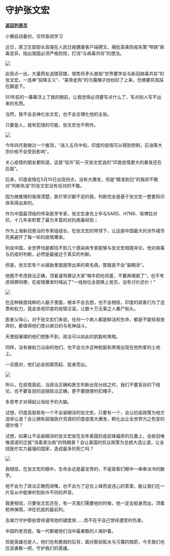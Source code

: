 # 守护张文宏

[**返回列表页**](/gzh/政事堂2019)

小懒自动备份，仅供查阅学习

近日，原卫生部部长高强在人民日报健康客户端撰文，痛批英美防疫失策“甩锅”病毒变异，指出我国必须严格防控，打消“与病毒共存”的想法。

  

![](https://mmbiz.qpic.cn/mmbiz_png/rxhS23yu8cP3KIGhNlQoZfHz5yzpeTibAyZiaOQe66q7ZeJf9iaYmq2W6zSWda3tMZG3R5Zk8oZUrOlsvAQgnQDng/640?wx_fmt=png)

  

此观点一出，大量网友追随官媒，借势将矛头直指“世界要学会与新冠病毒共存”的张文宏，一连串“投降主义”、“美帝走狗”的污蔑帽子纷纷扣了上来，仿佛要将其踩在脚底下。

  

50年前的一幕幕浮上了我的眼前，让我觉得必须要写点什么了，写点别人写不出来的东西。  

  

当然，我不会去神化张文宏，也不会合理化他的主张。

  

只要是人，就有犯错的可能，张文宏也不例外。

  

![](https://mmbiz.qpic.cn/mmbiz_jpg/rxhS23yu8cP3KIGhNlQoZfHz5yzpeTibAApFcj1aAQlSF2xeo1FxMZJZmWeicVqAEC63BkRrfrpTM7mBD3JQa7Pg/640?wx_fmt=jpeg)

  

今年四月我做过一个推测，“进入五月中旬，印度的疫情可以得到控制，石油等大宗价格不会受到影响”。

  

关心疫情的朋友都知道，这是“驳斥”前一天张文宏说的“印度疫情更大的暴发还在后面”。

  

后来，印度疫情在5月10日出现拐点，没有大爆发，但是“精准到日”的我却不敢对“判断失误”的张文宏没有任何的不敬。

  

因为做推理的我很清楚，医疗常识都不足的我，判断完全是基于张文宏一整套知识体系得出来的。

  

作为中国最顶级的传染医学专家，张文宏身先士卒与SARS、H7N9、埃博拉对抗，十几年来积累了最为丰富的对抗病毒经验；

  

作为上海新冠救治的专家组组长，在张文宏的带领下，让这座中国最大的涉外城市完美避开了每一轮的疫情爆发。

  

别说中国，全世界怕是都找不到几个感染病专家能够与张文宏相提并论，他对病毒与抗疫的判断，必然是最接近于真实的判断。

  

但是，张文宏有个从娘胎里面就带出来的臭毛病，那就是不会“装糊涂”。

  

他既不考虑政治正确，顶着谩骂建议大家“喝牛奶吃鸡蛋，不要再喝粥了”，也不考虑得罪同僚，在疫情爆发时喊出了“一线岗位全部换上党员，没有讨价还价！”

  

![](https://mmbiz.qpic.cn/mmbiz_jpg/rxhS23yu8cP3KIGhNlQoZfHz5yzpeTibARdeJnh2KyOZd7STFwVOiae7CicUMpO2wn0g30jQicEw8MG3AL53ialAanw/640?wx_fmt=jpeg)

  

在这种极度纯粹的人脑子里面，根本不会去想，也不会相信，印度的政客们为了选票和权力，竟会坐视印度的疫情泛滥，让数十万无辜之人暴尸街头。

  

医者父母心，对于张文宏们来说，任何一个病人都是鲜活的生命，都是不能轻易放弃的，都值得他们夜以继日的与死神战斗。

  

天使般璀璨的他们想象不到，政治可以如此的肮脏和黑暗。

  

同样，没有被权力沾染的他们，也不会允许这种肮脏和黑暗出现在他热爱的土地上。

  

一旦面对，他们必会拍案而起、挺身而出。

  
![](https://mmbiz.qpic.cn/mmbiz_jpg/rxhS23yu8cP3KIGhNlQoZfHz5yzpeTibAficHZibYEooL5Ceicf5iaJZLaHw5RX8SloDgTIwb4es4ATjFRDX3urEAhg/640?wx_fmt=jpeg)

  

所以，在疫情面前，当政治正确和医生判断出现分歧之时，我们不要盲目的下结论，也不要盲目的追随政治正确，更不要随便的扣帽子。

  

多思考才对得起父母给予的大脑。  

  

试想，印度高层若有一个不会装糊涂的张文宏，只要有一个，会让抗疫政策为地方选举让道？会让拥有超强医疗资源的印度疫情大爆发，孵化出让全世界为之色变的德尔塔？

  

试想，如果让不会装糊涂的张文宏坐在去年美国抗疫前锋福奇的位置上，会依旧唯唯诺诺的迁就“消毒液治病”的特朗普？会让美国的抗议政策为总统大选让道，让全球医疗实力最强的国家，造成最多的死亡吗？

  

![](https://mmbiz.qpic.cn/mmbiz_jpg/rxhS23yu8cP3KIGhNlQoZfHz5yzpeTibAD3yiaK3iceDHFRiaAna4fyBhxXBgfd42Wdlkhe7dOtDkaxicicmsFp8Vyog/640?wx_fmt=jpeg)

  

我相信，在张文宏的眼中，生命永远是最宝贵的，不是政客们眼中一串串冰冷的数字。

  

他不会为了政治正确而闭嘴，也不会为了迎合上峰而说违心的答案，能让我们在一片盲从中能够听到些许不同的声音。

  

我更相信，只要张文宏还在，有一天我们需要他的时候，他一定会挺身而出，顶着枪林弹雨，冲在抗疫的最前列。

  

去竭力守护那些曾经谩骂他的键盘侠......而不在乎自己曾经遭受的伤害。

  

中国的老百姓，每一代都被他们当中最勇敢的人保护着。

  

但是英雄也是人，他们也有脆弱的后背，面对那些脏水与污蔑的暗箭，今天我们也应该勇敢一把，守护我们的英雄。

  

